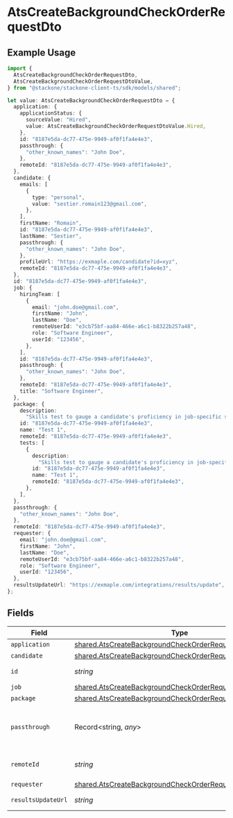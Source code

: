 # AtsCreateBackgroundCheckOrderRequestDto

## Example Usage

```typescript
import {
  AtsCreateBackgroundCheckOrderRequestDto,
  AtsCreateBackgroundCheckOrderRequestDtoValue,
} from "@stackone/stackone-client-ts/sdk/models/shared";

let value: AtsCreateBackgroundCheckOrderRequestDto = {
  application: {
    applicationStatus: {
      sourceValue: "Hired",
      value: AtsCreateBackgroundCheckOrderRequestDtoValue.Hired,
    },
    id: "8187e5da-dc77-475e-9949-af0f1fa4e4e3",
    passthrough: {
      "other_known_names": "John Doe",
    },
    remoteId: "8187e5da-dc77-475e-9949-af0f1fa4e4e3",
  },
  candidate: {
    emails: [
      {
        type: "personal",
        value: "sestier.romain123@gmail.com",
      },
    ],
    firstName: "Romain",
    id: "8187e5da-dc77-475e-9949-af0f1fa4e4e3",
    lastName: "Sestier",
    passthrough: {
      "other_known_names": "John Doe",
    },
    profileUrl: "https://exmaple.com/candidate?id=xyz",
    remoteId: "8187e5da-dc77-475e-9949-af0f1fa4e4e3",
  },
  id: "8187e5da-dc77-475e-9949-af0f1fa4e4e3",
  job: {
    hiringTeam: [
      {
        email: "john.doe@gmail.com",
        firstName: "John",
        lastName: "Doe",
        remoteUserId: "e3cb75bf-aa84-466e-a6c1-b8322b257a48",
        role: "Software Engineer",
        userId: "123456",
      },
    ],
    id: "8187e5da-dc77-475e-9949-af0f1fa4e4e3",
    passthrough: {
      "other_known_names": "John Doe",
    },
    remoteId: "8187e5da-dc77-475e-9949-af0f1fa4e4e3",
    title: "Software Engineer",
  },
  package: {
    description:
      "Skills test to gauge a candidate's proficiency in job-specific skills",
    id: "8187e5da-dc77-475e-9949-af0f1fa4e4e3",
    name: "Test 1",
    remoteId: "8187e5da-dc77-475e-9949-af0f1fa4e4e3",
    tests: [
      {
        description:
          "Skills test to gauge a candidate's proficiency in job-specific skills",
        id: "8187e5da-dc77-475e-9949-af0f1fa4e4e3",
        name: "Test 1",
        remoteId: "8187e5da-dc77-475e-9949-af0f1fa4e4e3",
      },
    ],
  },
  passthrough: {
    "other_known_names": "John Doe",
  },
  remoteId: "8187e5da-dc77-475e-9949-af0f1fa4e4e3",
  requester: {
    email: "john.doe@gmail.com",
    firstName: "John",
    lastName: "Doe",
    remoteUserId: "e3cb75bf-aa84-466e-a6c1-b8322b257a48",
    role: "Software Engineer",
    userId: "123456",
  },
  resultsUpdateUrl: "https://exmaple.com/integrations/results/update",
};
```

## Fields

| Field                                                                                                                                         | Type                                                                                                                                          | Required                                                                                                                                      | Description                                                                                                                                   | Example                                                                                                                                       |
| --------------------------------------------------------------------------------------------------------------------------------------------- | --------------------------------------------------------------------------------------------------------------------------------------------- | --------------------------------------------------------------------------------------------------------------------------------------------- | --------------------------------------------------------------------------------------------------------------------------------------------- | --------------------------------------------------------------------------------------------------------------------------------------------- |
| `application`                                                                                                                                 | [shared.AtsCreateBackgroundCheckOrderRequestDtoApplication](../../../sdk/models/shared/atscreatebackgroundcheckorderrequestdtoapplication.md) | :heavy_minus_sign:                                                                                                                            | N/A                                                                                                                                           |                                                                                                                                               |
| `candidate`                                                                                                                                   | [shared.AtsCreateBackgroundCheckOrderRequestDtoCandidate](../../../sdk/models/shared/atscreatebackgroundcheckorderrequestdtocandidate.md)     | :heavy_minus_sign:                                                                                                                            | N/A                                                                                                                                           |                                                                                                                                               |
| `id`                                                                                                                                          | *string*                                                                                                                                      | :heavy_minus_sign:                                                                                                                            | Unique identifier                                                                                                                             | 8187e5da-dc77-475e-9949-af0f1fa4e4e3                                                                                                          |
| `job`                                                                                                                                         | [shared.AtsCreateBackgroundCheckOrderRequestDtoJob](../../../sdk/models/shared/atscreatebackgroundcheckorderrequestdtojob.md)                 | :heavy_minus_sign:                                                                                                                            | N/A                                                                                                                                           |                                                                                                                                               |
| `package`                                                                                                                                     | [shared.AtsCreateBackgroundCheckOrderRequestDtoPackage](../../../sdk/models/shared/atscreatebackgroundcheckorderrequestdtopackage.md)         | :heavy_minus_sign:                                                                                                                            | N/A                                                                                                                                           |                                                                                                                                               |
| `passthrough`                                                                                                                                 | Record<string, *any*>                                                                                                                         | :heavy_minus_sign:                                                                                                                            | Value to pass through to the provider                                                                                                         | {<br/>"other_known_names": "John Doe"<br/>}                                                                                                   |
| `remoteId`                                                                                                                                    | *string*                                                                                                                                      | :heavy_minus_sign:                                                                                                                            | Provider's unique identifier                                                                                                                  | 8187e5da-dc77-475e-9949-af0f1fa4e4e3                                                                                                          |
| `requester`                                                                                                                                   | [shared.AtsCreateBackgroundCheckOrderRequestDtoRequester](../../../sdk/models/shared/atscreatebackgroundcheckorderrequestdtorequester.md)     | :heavy_minus_sign:                                                                                                                            | N/A                                                                                                                                           |                                                                                                                                               |
| `resultsUpdateUrl`                                                                                                                            | *string*                                                                                                                                      | :heavy_minus_sign:                                                                                                                            | Results update url                                                                                                                            | https://exmaple.com/integrations/results/update                                                                                               |